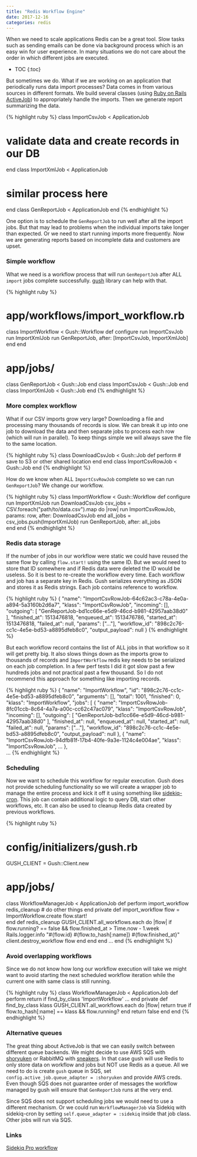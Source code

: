 ```yaml
---
title: "Redis Workflow Engine"
date: 2017-12-16
categories: redis
---
```


When we need to scale applications Redis can be a great tool.  Slow tasks such as sending emails can be done via background process which is an easy win for user experience.  In many situations we do not care about the order in which different jobs are executed.  

* TOC
{:toc}

But sometimes we do.  What if we are working on an application that periodically runs data import processes?  Data comes in from various sources in different formats.  We build several classes (using [Ruby on Rails ActiveJob](http://edgeguides.rubyonrails.org/active_job_basics.html)) to appropriately handle the imports.  Then we generate report summarizing the data.

{% highlight ruby %}
class ImportCsvJob < ApplicationJob
  # validate data and create records in our DB
end
class ImportXmlJob < ApplicationJob
  # similar process here
end
class GenReportJob < ApplicationJob
end
{% endhighlight %}

One option is to schedule the `GenReportJob` to run well after all the import jobs.  But that may lead to problems when the individual imports take longer than expected.  Or we need to start running imports more frequently.  Now we are generating reports based on incomplete data and customers are upset.  

### Simple workflow

What we need is a workflow process that will run `GenReportJob` after ALL `import` jobs complete successfully.  [gush](https://github.com/chaps-io/gush) library can help with that.  

{% highlight ruby %}
# app/workflows/import_workflow.rb
class ImportWorkflow < Gush::Workflow
  def configure
    run ImportCsvJob
    run ImportXmlJob
    run GenReportJob, after: [ImportCsvJob, ImportXmlJob]
  end
end
# app/jobs/
class GenReportJob < Gush::Job
end
class ImportCsvJob < Gush::Job
end
class ImportXmlJob < Gush::Job
end
{% endhighlight %}

### More complex workflow

What if our CSV imports grow very large?  Downloading a file and processing many thousands of records is slow.  We can break it up into one job to download the data and then separate jobs to process each row (which will run in parallel).  To keep things simple we will always save the file to the same location.  

{% highlight ruby %}
class DownloadCsvJob < Gush::Job
  def perform
    # save to S3 or other shared location
  end
end
class ImportCsvRowJob < Gush::Job
end
{% endhighlight %}

How do we know when ALL `ImportCsvRowJob` complete so we can run `GenReportJob`?  We change our workflow.  

{% highlight ruby %}
class ImportWorkflow < Gush::Workflow
  def configure
    run ImportXmlJob
    run DownloadCsvJob
    csv_jobs = CSV.foreach("path/to/data.csv").map do |row|
      run ImportCsvRowJob, params: row, after: DownloadCsvJob
    end
    all_jobs = csv_jobs.push(ImportXmlJob)
    run GenReportJob, after: all_jobs    
  end
end
{% endhighlight %}

### Redis data storage

If the number of jobs in our workflow were static we could have reused the same flow by calling `flow.start!` using the same ID.  But we would need to store that ID somewhere and if Redis data were deleted the ID would be useless.  So it is best to re-create the workflow every time.  Each workflow and job has a separate key in Redis.  Gush serializes everything as JSON and stores it as Redis strings.  Each job contains reference to workflow.  

{% highlight ruby %}
{
  "name": "ImportCsvRowJob-64c62ac3-c78a-4e0a-a894-5a3160b2d6a7",
  "klass": "ImportCsvRowJob",
  "incoming": [],
  "outgoing": [
    "GenReportJob-bd1cc66e-e5d9-46cd-b981-42957aab38d0"
  ],
  "finished_at": 1513476818,
  "enqueued_at": 1513476786,
  "started_at": 1513476818,
  "failed_at": null,
  "params": ["..."],
  "workflow_id": "898c2c76-cc1c-4e5e-bd53-a8895dfeb8c0",
  "output_payload": null
}
{% endhighlight %}

But each workflow record contains the list of ALL jobs in that workflow so it will get pretty big.  It also slows things down as the imports grow to thousands of records and `ImportWorkflow` redis key needs to be serialized on each job completion.  In a few perf tests I did it got slow past a few hundreds jobs and not practical past a few thousand.  So I do not recommend this approach for something like importing records.

{% highlight ruby %}
{
  "name": "ImportWorkflow",
  "id": "898c2c76-cc1c-4e5e-bd53-a8895dfeb8c0",
  "arguments": [],
  "total": 1001,
  "finished": 0,
  "klass": "ImportWorkflow",
  "jobs": [
    {
      "name": "ImportCsvRowJob-8fc01ccb-8c64-4a7a-a00c-cc62c47ac079",
      "klass": "ImportCsvRowJob",
      "incoming": [],
      "outgoing": [
        "GenReportJob-bd1cc66e-e5d9-46cd-b981-42957aab38d0"
      ],
      "finished_at": null,
      "enqueued_at": null,
      "started_at": null,
      "failed_at": null,
      "params": ["..."],
      "workflow_id": "898c2c76-cc1c-4e5e-bd53-a8895dfeb8c0",
      "output_payload": null
    },
    {
      "name": "ImportCsvRowJob-94dfb81f-17b4-40fe-9a3e-1124c4e004ae",
      "klass": "ImportCsvRowJob",
      ...
    },    
    ...
{% endhighlight %}

### Scheduling

Now we want to schedule this workflow for regular execution.  Gush does not provide scheduling functionality so we will create a wrapper job to manage the entire process and kick it off it using something like [sidekiq-cron](https://github.com/ondrejbartas/sidekiq-cron).  This job can contain additional logic to query DB, start other workflows, etc.  It can also be used to cleanup Redis data created by previous workflows.  

{% highlight ruby %}
# config/initializers/gush.rb
GUSH_CLIENT = Gush::Client.new
# app/jobs/
class WorkflowManagerJob < ApplicationJob
  def perform
    import_workflow
    redis_cleanup
    # do other things
  end
private
  def import_workflow
    flow = ImportWorkflow.create
    flow.start!  
  end
  def redis_cleanup
    GUSH_CLIENT.all_workflows.each do |flow|
      if flow.running? == false && flow.finished_at > Time.now - 1.week
        Rails.logger.info "#{flow.id} #{flow.to_hash[:name]} #{flow.finished_at}"
        client.destroy_workflow flow
      end
    end
  end
  ...
end
{% endhighlight %}

### Avoid overlapping workflows

Since we do not know how long our workflow execution will take we might want to avoid starting the next scheduled workflow iteration while the current one with same class is still running.  

{% highlight ruby %}
class WorkflowManagerJob < ApplicationJob
  def perform
    return if find_by_class 'ImportWorkflow'
    ...
  end
private
  def find_by_class klass
    GUSH_CLIENT.all_workflows.each do |flow|
      return true if flow.to_hash[:name] == klass && flow.running?
    end
    return false
  end
end
{% endhighlight %}

### Alternative queues

The great thing about ActiveJob is that we can easily switch between different queue backends.  We might decide to use AWS SQS with [shoryuken](https://github.com/phstc/shoryuken) or RabbitMQ with [sneakers](https://github.com/jondot/sneakers).  In that case gush will use Redis to only store data on workflow and jobs but NOT use Redis as a queue.  All we need to do is create `gush` queue in SQS, set `config.active_job.queue_adapter = :shoryuken` and provide AWS creds.  Even though SQS does not guarantee order of messages the workflow managed by gush will ensure that `GenReportJob` runs at the very end.  

Since SQS does not support scheduling jobs we would need to use a different mechanism.  Or we could run `WorkflowManagerJob` via Sidekiq with sidekiq-cron by setting `self.queue_adapter = :sidekiq` inside that job class.  Other jobs will run via SQS.  

### Links

[Sidekiq Pro workflow](https://github.com/mperham/sidekiq/wiki/Really-Complex-Workflows-with-Batches)
